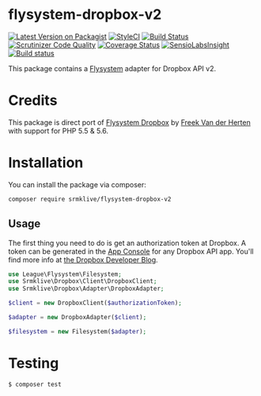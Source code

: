 # flysystem-dropbox-v2

[![Latest Version on Packagist](https://img.shields.io/packagist/v/srmklive/flysystem-dropbox-v2.svg?style=flat-square)](https://packagist.org/packages/srmklive/flysystem-dropbox-v2)
[![StyleCI](https://styleci.io/repos/90866593/shield?style=flat)](https://styleci.io/repos/90866593)
[![Build Status](https://img.shields.io/travis/srmklive/flysystem-dropbox-v2/master.svg?style=flat-square)](https://travis-ci.org/srmklive/flysystem-dropbox-v2)
[![Scrutinizer Code Quality](https://scrutinizer-ci.com/g/srmklive/flysystem-dropbox-v2/badges/quality-score.png?b=master)](https://scrutinizer-ci.com/g/srmklive/flysystem-dropbox-v2/?branch=master)
[![Coverage Status](https://coveralls.io/repos/github/srmklive/flysystem-dropbox-v2/badge.svg?branch=master)](https://coveralls.io/github/srmklive/flysystem-dropbox-v2?branch=master)
[![SensioLabsInsight](https://insight.sensiolabs.com/projects/5140968d-c422-4a3d-94e0-c1301f2ad3bb/small.png)](https://insight.sensiolabs.com/projects/5140968d-c422-4a3d-94e0-c1301f2ad3bb)
[![Build status](https://ci.appveyor.com/api/projects/status/02ws0t7clh77s9rq?svg=true)](https://ci.appveyor.com/project/srmklive/flysystem-dropbox-v2)

This package contains a [Flysystem](https://flysystem.thephpleague.com/) adapter for Dropbox API v2.

# Credits

This package is direct port of [Flysystem Dropbox](https://github.com/spatie/flysystem-dropbox) by [Freek Van der Herten](https://github.com/freekmurze) with support for PHP 5.5 & 5.6. 

# Installation

You can install the package via composer:

``` bash
composer require srmklive/flysystem-dropbox-v2
```

## Usage

The first thing you need to do is get an authorization token at Dropbox. A token can be generated in the [App Console](https://www.dropbox.com/developers/apps) for any Dropbox API app. You'll find more info at [the Dropbox Developer Blog](https://blogs.dropbox.com/developers/2014/05/generate-an-access-token-for-your-own-account/).

``` php
use League\Flysystem\Filesystem;
use Srmklive\Dropbox\Client\DropboxClient;
use Srmklive\Dropbox\Adapter\DropboxAdapter;

$client = new DropboxClient($authorizationToken);

$adapter = new DropboxAdapter($client);

$filesystem = new Filesystem($adapter);
```

# Testing

``` bash
$ composer test
```
